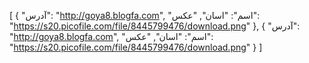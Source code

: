 [
  {
    "آدرس": "http://goya8.blogfa.com",
    "اسم": "اسان",
    "عکس": "https://s20.picofile.com/file/8445799476/download.png"
  },
  {
    "آدرس": "http://goya8.blogfa.com",
    "اسم": "اسان",
    "عکس": "https://s20.picofile.com/file/8445799476/download.png"
  }
]
